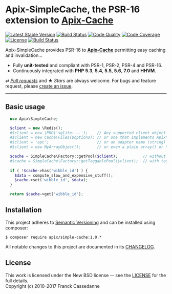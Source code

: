 Apix-SimpleCache, the PSR-16 extension to [Apix-Cache](//github.com/frqnck/apix-cache)
=================================
[![Latest Stable Version](https://poser.pugx.org/apix/simple-cache/v/stable.svg)](https://packagist.org/packages/apix/simple-cache)  [![Build Status](https://scrutinizer-ci.com/g/apix/simple-cache/badges/build.png?b=master)](https://scrutinizer-ci.com/g/apix/simple-cache/build-status/master)  [![Code Quality](https://scrutinizer-ci.com/g/apix/simple-cache/badges/quality-score.png?b=master)](https://scrutinizer-ci.com/g/apix/simple-cache/?branch=master) [![Code Coverage](https://scrutinizer-ci.com/g/apix/simple-cache/badges/coverage.png?b=master)](https://scrutinizer-ci.com/g/apix/simple-cache/?branch=master) [![License](https://poser.pugx.org/apix/simple-cache/license.svg)](https://packagist.org/packages/apix/simple-cache) [![Build Status](https://travis-ci.org/apix/simple-cache.png?branch=master)](https://travis-ci.org/apix/simple-cache)

Apix-SimpleCache provides PSR-16 to **[Apix-Cache](//github.com/frqnck/apix-cache)** permitting easy caching and invalidation...

* Fully **unit-tested** and compliant with PSR-1, PSR-2, PSR-4 and PSR-16.
* Continuously integrated with **PHP** **5.3**, **5.4**, **5.5**, **5.6**, **7.0** and **HHVM**.

⇄ *[Pull requests](//github.com/apix/simple-cache/blob/master/.github/CONTRIBUTING.md)* and ★ *Stars* are always welcome. For bugs and feature request, please [create an issue](//github.com/apix/simple-cache/issues/new).

---

Basic usage
-----------

```php
  use Apix\SimpleCache;

  $client = new \Redis();
  #$client = new \PDO('sqlite:...');    // Any supported client object e.g. Memcached, MongoClient, ...
  #$client = new Cache\Files($options); // or one that implements Apix\Cache\Adapter
  #$client = 'apc';                     // or an adapter name (string) e.g. "APC", "Runtime"
  #$client = new MyArrayObject();       // or even a plain array() or \ArrayObject.

  $cache = SimpleCache\Factory::getPool($client);           // without tagging support
  #$cache = SimpleCache\Factory::getTaggablePool($client);  // with tagging
    
  if ( !$cache->has('wibble_id') ) {
    $data = compute_slow_and_expensive_stuff();
    $cache->set('wibble_id', $data);
  }

  return $cache->get('wibble_id');
```

Installation
------------------------

This project adheres to [Semantic Versioning](http://semver.org/) and can be installed using composer:  

    $ composer require apix/simple-cache:1.0.*

All notable changes to this project are documented in its [CHANGELOG](CHANGELOG.md).

License
-------
This work is licensed under the New BSD license -- see the [LICENSE](LICENSE.txt) for the full details.<br>Copyright (c) 2010-2017 Franck Cassedanne
